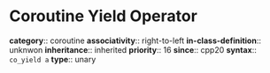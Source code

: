# Coroutine Yield Operator

**category**:: coroutine
**associativity**:: right-to-left
**in-class-definition**:: unknwon
**inheritance**:: inherited
**priority**:: 16
**since**:: cpp20
**syntax**:: `co_yield a`
**type**:: unary
